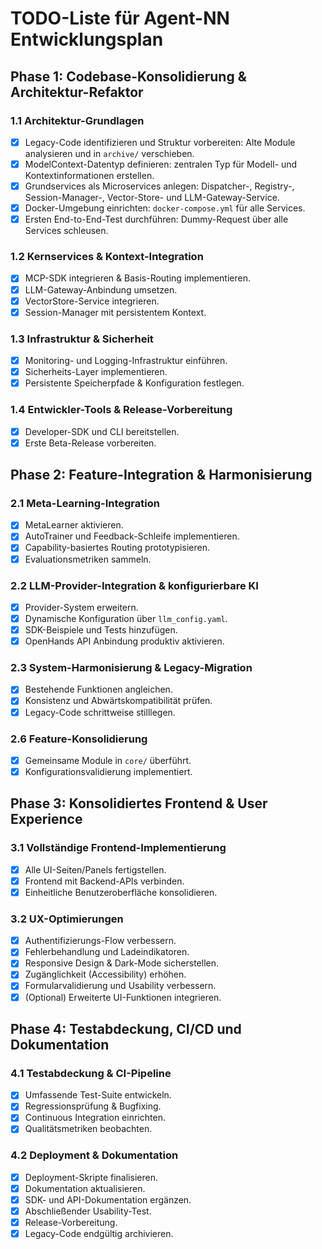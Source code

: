 # TODO-Liste für Agent-NN Entwicklungsplan

## Phase 1: Codebase-Konsolidierung & Architektur-Refaktor

### 1.1 Architektur-Grundlagen
- [x] Legacy-Code identifizieren und Struktur vorbereiten: Alte Module analysieren und in `archive/` verschieben.
- [x] ModelContext-Datentyp definieren: zentralen Typ für Modell- und Kontextinformationen erstellen.
- [x] Grundservices als Microservices anlegen: Dispatcher-, Registry-, Session-Manager-, Vector-Store- und LLM-Gateway-Service.
- [x] Docker-Umgebung einrichten: `docker-compose.yml` für alle Services.
- [x] Ersten End-to-End-Test durchführen: Dummy-Request über alle Services schleusen.

### 1.2 Kernservices & Kontext-Integration
- [x] MCP-SDK integrieren & Basis-Routing implementieren.
- [x] LLM-Gateway-Anbindung umsetzen.
- [x] VectorStore-Service integrieren.
- [x] Session-Manager mit persistentem Kontext.

### 1.3 Infrastruktur & Sicherheit
- [x] Monitoring- und Logging-Infrastruktur einführen.
- [x] Sicherheits-Layer implementieren.
- [x] Persistente Speicherpfade & Konfiguration festlegen.

### 1.4 Entwickler-Tools & Release-Vorbereitung
- [x] Developer-SDK und CLI bereitstellen.
- [x] Erste Beta-Release vorbereiten.

## Phase 2: Feature-Integration & Harmonisierung

### 2.1 Meta-Learning-Integration
- [x] MetaLearner aktivieren.
- [x] AutoTrainer und Feedback-Schleife implementieren.
- [x] Capability-basiertes Routing prototypisieren.
- [x] Evaluationsmetriken sammeln.

### 2.2 LLM-Provider-Integration & konfigurierbare KI
- [x] Provider-System erweitern.
- [x] Dynamische Konfiguration über `llm_config.yaml`.
- [x] SDK-Beispiele und Tests hinzufügen.
- [x] OpenHands API Anbindung produktiv aktivieren.

### 2.3 System-Harmonisierung & Legacy-Migration
- [x] Bestehende Funktionen angleichen.
- [x] Konsistenz und Abwärtskompatibilität prüfen.
- [x] Legacy-Code schrittweise stilllegen.

### 2.6 Feature-Konsolidierung
- [x] Gemeinsame Module in `core/` überführt.
- [x] Konfigurationsvalidierung implementiert.

## Phase 3: Konsolidiertes Frontend & User Experience

### 3.1 Vollständige Frontend-Implementierung
- [x] Alle UI-Seiten/Panels fertigstellen.
- [x] Frontend mit Backend-APIs verbinden.
- [x] Einheitliche Benutzeroberfläche konsolidieren.

### 3.2 UX-Optimierungen
- [x] Authentifizierungs-Flow verbessern.
- [x] Fehlerbehandlung und Ladeindikatoren.
- [x] Responsive Design & Dark-Mode sicherstellen.
- [x] Zugänglichkeit (Accessibility) erhöhen.
- [x] Formularvalidierung und Usability verbessern.
- [x] (Optional) Erweiterte UI-Funktionen integrieren.

## Phase 4: Testabdeckung, CI/CD und Dokumentation

### 4.1 Testabdeckung & CI-Pipeline
- [x] Umfassende Test-Suite entwickeln.
- [x] Regressionsprüfung & Bugfixing.
- [x] Continuous Integration einrichten.
- [x] Qualitätsmetriken beobachten.

### 4.2 Deployment & Dokumentation
- [x] Deployment-Skripte finalisieren.
- [x] Dokumentation aktualisieren.
- [x] SDK- und API-Dokumentation ergänzen.
- [x] Abschließender Usability-Test.
- [x] Release-Vorbereitung.
- [x] Legacy-Code endgültig archivieren.
